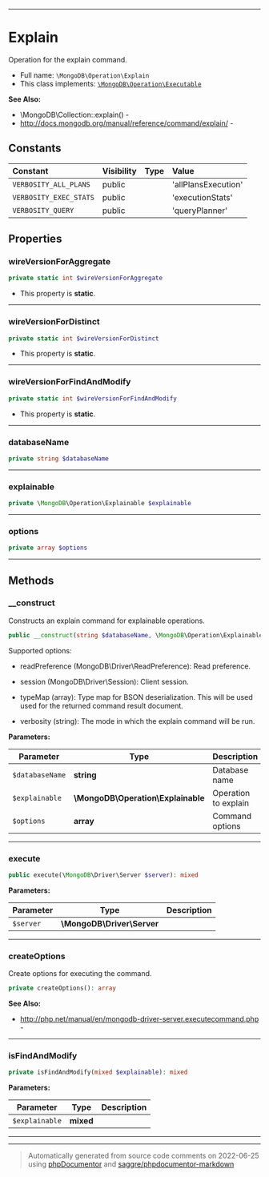 ***

# Explain

Operation for the explain command.



* Full name: `\MongoDB\Operation\Explain`
* This class implements:
[`\MongoDB\Operation\Executable`](./Executable.md)

**See Also:**

* \MongoDB\Collection::explain() - 
* http://docs.mongodb.org/manual/reference/command/explain/ - 


## Constants

| Constant | Visibility | Type | Value |
|:---------|:-----------|:-----|:------|
|`VERBOSITY_ALL_PLANS`|public| |&#039;allPlansExecution&#039;|
|`VERBOSITY_EXEC_STATS`|public| |&#039;executionStats&#039;|
|`VERBOSITY_QUERY`|public| |&#039;queryPlanner&#039;|

## Properties


### wireVersionForAggregate



```php
private static int $wireVersionForAggregate
```



* This property is **static**.


***

### wireVersionForDistinct



```php
private static int $wireVersionForDistinct
```



* This property is **static**.


***

### wireVersionForFindAndModify



```php
private static int $wireVersionForFindAndModify
```



* This property is **static**.


***

### databaseName



```php
private string $databaseName
```






***

### explainable



```php
private \MongoDB\Operation\Explainable $explainable
```






***

### options



```php
private array $options
```






***

## Methods


### __construct

Constructs an explain command for explainable operations.

```php
public __construct(string $databaseName, \MongoDB\Operation\Explainable $explainable, array $options = []): mixed
```

Supported options:

* readPreference (MongoDB\Driver\ReadPreference): Read preference.

* session (MongoDB\Driver\Session): Client session.

* typeMap (array): Type map for BSON deserialization. This will be used
  used for the returned command result document.

* verbosity (string): The mode in which the explain command will be run.






**Parameters:**

| Parameter | Type | Description |
|-----------|------|-------------|
| `$databaseName` | **string** | Database name |
| `$explainable` | **\MongoDB\Operation\Explainable** | Operation to explain |
| `$options` | **array** | Command options |




***

### execute



```php
public execute(\MongoDB\Driver\Server $server): mixed
```








**Parameters:**

| Parameter | Type | Description |
|-----------|------|-------------|
| `$server` | **\MongoDB\Driver\Server** |  |




***

### createOptions

Create options for executing the command.

```php
private createOptions(): array
```










**See Also:**

* http://php.net/manual/en/mongodb-driver-server.executecommand.php - 

***

### isFindAndModify



```php
private isFindAndModify(mixed $explainable): mixed
```








**Parameters:**

| Parameter | Type | Description |
|-----------|------|-------------|
| `$explainable` | **mixed** |  |




***


***
> Automatically generated from source code comments on 2022-06-25 using [phpDocumentor](http://www.phpdoc.org/) and [saggre/phpdocumentor-markdown](https://github.com/Saggre/phpDocumentor-markdown)
